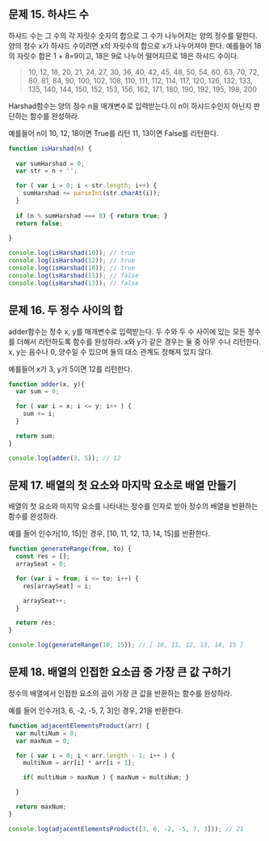 ## 문제 15. 하샤드 수

하샤드 수는 그 수의 각 자릿수 숫자의 합으로 그 수가 나누어지는 양의 정수를 말한다. 양의 정수 x가 하샤드 수이려면 x의 자릿수의 합으로 x가 나누어져야 한다. 예를들어 18의 자릿수 합은 1 + 8=9이고, 18은 9로 나누어 떨어지므로 18은 하샤드 수이다.

> 10, 12, 18, 20, 21, 24, 27, 30, 36, 40, 42, 45, 48, 50, 54, 60, 63, 70, 72, 80, 81, 84, 90, 100, 102, 108, 110, 111, 112, 114, 117, 120, 126, 132, 133, 135, 140, 144, 150, 152, 153, 156, 162, 171, 180, 190, 192, 195, 198, 200

Harshad함수는 양의 정수 n을 매개변수로 입력받는다.이 n이 하샤드수인지 아닌지 판단하는 함수를 완성하라.

예를들어 n이 10, 12, 18이면 True를 리턴 11, 13이면 False를 리턴한다. 

```javascript
function isHarshad(n) {
  
  var sumHarshad = 0;
  var str = n + '';

  for ( var i = 0; i < str.length; i++) {
    sumHarshad += parseInt(str.charAt(i));
  }
  
  if (n % sumHarshad === 0) { return true; }
  return false;
  
}

console.log(isHarshad(10)); // true
console.log(isHarshad(12)); // true
console.log(isHarshad(18)); // true
console.log(isHarshad(11)); // false
console.log(isHarshad(13)); // false
```



## 문제 16. 두 정수 사이의 합

adder함수는 정수 x, y를 매개변수로 입력받는다. 두 수와 두 수 사이에 있는 모든 정수를 더해서 리턴하도록 함수를 완성하라. x와 y가 같은 경우는 둘 중 아무 수나 리턴한다. x, y는 음수나 0, 양수일 수 있으며 둘의 대소 관계도 정해져 있지 않다.

예를들어 x가 3, y가 5이면 12를 리턴한다.

```javascript
function adder(x, y){
  var sum = 0;

  for ( var i = x; i <= y; i++ ) {
    sum += i;
  }

  return sum;
}

console.log(adder(3, 5)); // 12
```



## 문제 17.  배열의 첫 요소와 마지막 요소로 배열 만들기

배열의 첫 요소와 마지막 요소를 나타내는 정수를 인자로 받아 정수의 배열을 반환하는 함수를 완성하라.

예를 들어 인수가[10, 15]인 경우, [10, 11, 12, 13, 14, 15]를 반환한다.

```javascript
function generateRange(from, to) {
  const res = [];
  arraySeat = 0;

  for (var i = from; i <= to; i++) {
    res[arraySeat] = i;

    arraySeat++;
  }

  return res;
}

console.log(generateRange(10, 15)); // [ 10, 11, 12, 13, 14, 15 ]
```



## 문제 18. 배열의 인접한 요소곱 중 가장 큰 값 구하기

정수의 배열에서 인접한 요소의 곱이 가장 큰 값을 반환하는 함수를 완성하라.

예를 들어 인수가[3, 6, -2, -5, 7, 3]인 경우, 21을 반환한다.

```javascript
function adjacentElementsProduct(arr) {
  var multiNum = 0;
  var maxNum = 0;

  for ( var i = 0; i < arr.length - 1; i++ ) {
    multiNum = arr[i] * arr[i + 1];

    if( multiNum > maxNum ) { maxNum = multiNum; }

  }

  return maxNum;
}

console.log(adjacentElementsProduct([3, 6, -2, -5, 7, 3])); // 21
```

